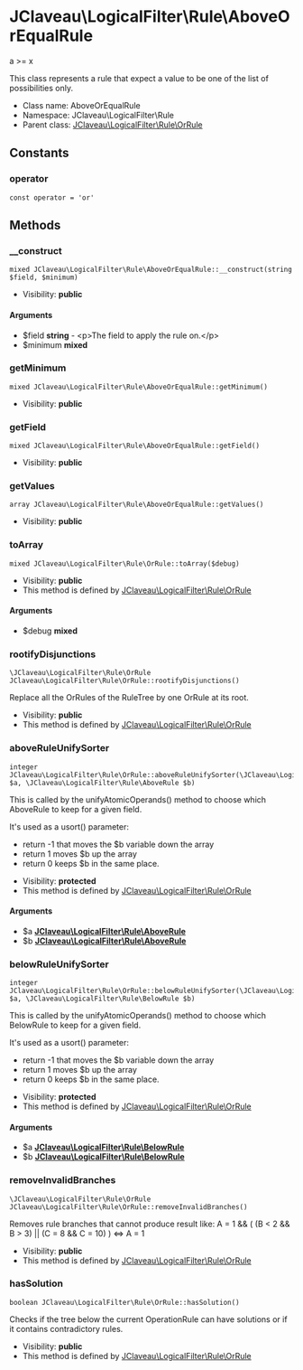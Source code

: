 JClaveau\LogicalFilter\Rule\AboveOrEqualRule
===============

a &gt;= x

This class represents a rule that expect a value to be one of the list of
possibilities only.


* Class name: AboveOrEqualRule
* Namespace: JClaveau\LogicalFilter\Rule
* Parent class: [JClaveau\LogicalFilter\Rule\OrRule](JClaveau-LogicalFilter-Rule-OrRule.md)



Constants
----------


### operator

    const operator = 'or'







Methods
-------


### __construct

    mixed JClaveau\LogicalFilter\Rule\AboveOrEqualRule::__construct(string $field, $minimum)





* Visibility: **public**


#### Arguments
* $field **string** - &lt;p&gt;The field to apply the rule on.&lt;/p&gt;
* $minimum **mixed**



### getMinimum

    mixed JClaveau\LogicalFilter\Rule\AboveOrEqualRule::getMinimum()





* Visibility: **public**




### getField

    mixed JClaveau\LogicalFilter\Rule\AboveOrEqualRule::getField()





* Visibility: **public**




### getValues

    array JClaveau\LogicalFilter\Rule\AboveOrEqualRule::getValues()





* Visibility: **public**




### toArray

    mixed JClaveau\LogicalFilter\Rule\OrRule::toArray($debug)





* Visibility: **public**
* This method is defined by [JClaveau\LogicalFilter\Rule\OrRule](JClaveau-LogicalFilter-Rule-OrRule.md)


#### Arguments
* $debug **mixed**



### rootifyDisjunctions

    \JClaveau\LogicalFilter\Rule\OrRule JClaveau\LogicalFilter\Rule\OrRule::rootifyDisjunctions()

Replace all the OrRules of the RuleTree by one OrRule at its root.



* Visibility: **public**
* This method is defined by [JClaveau\LogicalFilter\Rule\OrRule](JClaveau-LogicalFilter-Rule-OrRule.md)




### aboveRuleUnifySorter

    integer JClaveau\LogicalFilter\Rule\OrRule::aboveRuleUnifySorter(\JClaveau\LogicalFilter\Rule\AboveRule $a, \JClaveau\LogicalFilter\Rule\AboveRule $b)

This is called by the unifyAtomicOperands() method to choose which AboveRule
to keep for a given field.

It's used as a usort() parameter:
+ return -1 that moves the $b variable down the array
+ return  1 moves $b up the array
+ return  0 keeps $b in the same place.

* Visibility: **protected**
* This method is defined by [JClaveau\LogicalFilter\Rule\OrRule](JClaveau-LogicalFilter-Rule-OrRule.md)


#### Arguments
* $a **[JClaveau\LogicalFilter\Rule\AboveRule](JClaveau-LogicalFilter-Rule-AboveRule.md)**
* $b **[JClaveau\LogicalFilter\Rule\AboveRule](JClaveau-LogicalFilter-Rule-AboveRule.md)**



### belowRuleUnifySorter

    integer JClaveau\LogicalFilter\Rule\OrRule::belowRuleUnifySorter(\JClaveau\LogicalFilter\Rule\BelowRule $a, \JClaveau\LogicalFilter\Rule\BelowRule $b)

This is called by the unifyAtomicOperands() method to choose which BelowRule
to keep for a given field.

It's used as a usort() parameter:
+ return -1 that moves the $b variable down the array
+ return  1 moves $b up the array
+ return  0 keeps $b in the same place.

* Visibility: **protected**
* This method is defined by [JClaveau\LogicalFilter\Rule\OrRule](JClaveau-LogicalFilter-Rule-OrRule.md)


#### Arguments
* $a **[JClaveau\LogicalFilter\Rule\BelowRule](JClaveau-LogicalFilter-Rule-BelowRule.md)**
* $b **[JClaveau\LogicalFilter\Rule\BelowRule](JClaveau-LogicalFilter-Rule-BelowRule.md)**



### removeInvalidBranches

    \JClaveau\LogicalFilter\Rule\OrRule JClaveau\LogicalFilter\Rule\OrRule::removeInvalidBranches()

Removes rule branches that cannot produce result like:
A = 1 && ( (B < 2 && B > 3) || (C = 8 && C = 10) ) <=> A = 1



* Visibility: **public**
* This method is defined by [JClaveau\LogicalFilter\Rule\OrRule](JClaveau-LogicalFilter-Rule-OrRule.md)




### hasSolution

    boolean JClaveau\LogicalFilter\Rule\OrRule::hasSolution()

Checks if the tree below the current OperationRule can have solutions
or if it contains contradictory rules.



* Visibility: **public**
* This method is defined by [JClaveau\LogicalFilter\Rule\OrRule](JClaveau-LogicalFilter-Rule-OrRule.md)



